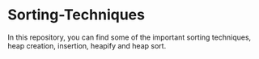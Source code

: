 # Sorting-Techniques

In this repository, you can find some of the important sorting techniques, heap creation, insertion, heapify and heap sort.
